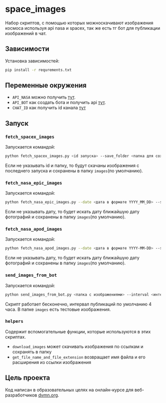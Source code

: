 # space_images
Набор скриптов, с помощью которых можноскачивают изображения космоса используя api nasa и spacex, так же есть тг бот для публикации изображений в чат.
## Зависимости
Установка зависимостей:
```bash
pip install -r requrements.txt
```
## Переменные окружения
- `API_NASA` можно получить [тут](https://api.nasa.gov/).
- `API_BOT` как создать бота и получить api [тут](https://smmplanner.com/blog/otlozhennyj-posting-v-telegram/#02).
- `CHAT_ID` как получить id канала [тут](https://docs.leadconverter.su/faq/populyarnye-voprosy/telegram/kak-uznat-id-telegram-gruppy-chata)

## Запуск

### `fetch_spacex_images` 
Запускается командой:
```bash
python fetch_spacex_images.py <id запуска> --save_folder <папка для сохранения изображений>
 ```
Если не указывать id и папку, то будут скачаны изображения с последнего запуска и сохранены в папку `images`(по умолчанию).

### `fetch_nasa_epic_images` 
Запускается командой:
```bash
python fetch_nasa_epic_images.py --date <дата в формате YYYY_MM_DD> --save_folder <папка для сохранения изображений>
```
Если не указывать дату, то будет искать дату ближайшую дату фотографий и сохранены в папку `images`(по умолчанию).

### `fetch_nasa_apod_images`
Запускается командой:
```bash
python fetch_nasa_apod_images.py --date <дата в формате YYYY-MM-DD> --save_folder <папка для сохранения фотографий>
```
Если не указывать дату, то будет искать дату ближайшую дату фотографий и сохранены в папку `images`(по умолчанию).

### `send_images_from_bot`
Запускается командой:
```bash
python send_images_from_bot.py <папка с изображениями> --interval <интервал публикаций в часах>
```
Скрипт работает бесконечно, интервал публикаций по умолчанию 4 часа. В папке `images` есть тестовые изображения.

### `helpers`

Содержит вспомогательные функции, которые используются в этих скриптах.

- `download_images` может скачивать изображения по ссылкам  и сохранять в папку
- `get_file_name_and_file_extension` возвращает имя файла и его расширения из ссылки изображения

## Цель проекта

Код написан в образовательных целях на онлайн-курсе для веб-разработчиков [dvmn.org](https://dvmn.org/).